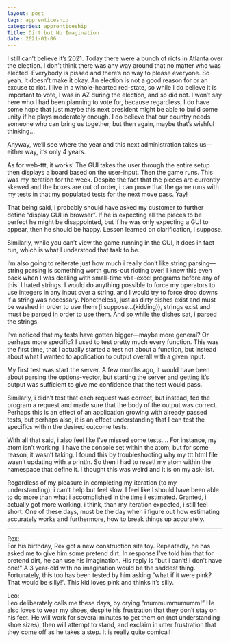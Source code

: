 ```yaml
---
layout: post 
tags: apprenticeship
categories: apprenticeship
Title: Dirt but No Imagination
date: 2021-01-06
---
```


I still can’t believe it’s 2021.  Today there were a bunch of riots in Atlanta over the election.  I don’t think there was any way around that no matter who was elected.  Everybody is pissed and there’s no way to please everyone.  So yeah.  It doesn’t make it okay.  An election is not a good reason for or an excuse to riot. I live in a whole-hearted red-state, so while I do believe it is important to vote, I was in AZ during the election, and so did not.  I won’t say here who I had been planning to vote for, because regardless, I do have some hope that just maybe this next president might be able to build some unity if he plays moderately enough.  I do believe that our country needs someone who can bring us together, but then again, maybe that’s wishful thinking…

 Anyway, we’ll see where the year and this next administration takes us—either way, it’s only 4 years.  

As for web-ttt, it works!  The GUI takes the user through the entire setup then displays a board based on the user-input.  Then the game runs.  This was my iteration for the week.  Despite the fact that the pieces are currently skewed and the boxes are out of order, i can prove that the game runs with my tests in that my populated tests for the next move pass.  Yay!

That being said, i probably should have asked my customer to further define “display GUI in browser”.  If he is expecting all the pieces to be perfect he might be disappointed, but if he was only expecting a GUI to appear, then he should be happy.  Lesson learned on clarification, i suppose.

Similarly, while you can’t view the game running in the GUI, it does in fact run, which is what I understood that task to be.  

I’m also going to reiterate just how much i really don’t like string parsing—string parsing is something worth guns-out rioting over!  I knew this even back when I was dealing with small-time vba-excel programs before any of this.  I hated strings.  I would do anything possible to force my operators to use integers in any input over a string, and I would try to force drop downs if a string was necessary. Nonetheless, just as dirty dishes exist and must be washed in order to use them (i suppose…(kidding)), strings exist and must be parsed in order to use them.  And so while the dishes sat, i parsed the strings.

I’ve noticed that my tests have gotten bigger—maybe more general?  Or perhaps more specific?  I used to test pretty much every function.  This was the first time, that I actually started a test not about a function, but instead about what I wanted to application to output overall with a given input.

My first test was start the server.  A few months ago, it would have been about parsing the options-vector, but starting the server and getting it’s output was sufficient to give me confidence that the test would pass.

Similarly, i didn’t test that each request was correct, but instead, fed the program a request and made sure that the body of the output was correct.  Perhaps this is an effect of an application growing with already passed tests, but perhaps also, it is an effect understanding that I can test the specifics within the desired outcome tests.  

With all that said, i also feel like I’ve missed some tests…. For instance, my atom isn’t working.  I have the console set within the atom, but for some reason, it wasn’t taking.  I found this by troubleshooting why my ttt.html file wasn’t updating with a println.  So then i had to reset! my atom within the namespace that define it.  I thought this was weird and it is on my ask-list.

Regardless of my pleasure in completing my iteration (to my understanding), i can’t help but feel slow.  I feel like I should have been able to do more than what i accomplished in the time i estimated.  Granted, i actually got more working, i think, than my iteration expected, i still feel short.  One of these days, must be the day when i figure out how estimating accurately works and furthermore, how to break things up accurately.  

***
Rex:  
For his birthday, Rex got a new construction site toy.  Repeatedly, he has asked me to give him some pretend dirt.  In response I’ve told him that for pretend dirt, he can use his imagination.  His reply is “but i can’t!  I don’t have one!”  A 3 year-old with no imagination would be the saddest thing.  Fortunately, this too has been tested by him asking “what if it were pink?  That would be silly!”.  This kid loves pink and thinks it’s silly.

Leo:  
Leo deliberately calls me these days, by crying “mummummumumm!”  He also loves to wear my shoes, despite his frustration that they don’t stay on his feet.  He will work for several minutes to get them on (not understanding shoe sizes), then will attempt to stand, and exclaim in utter frustration that they come off as he takes a step.  It is really quite comical!
